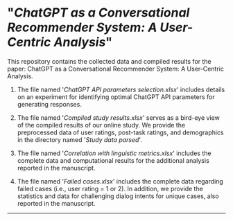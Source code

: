 # "_ChatGPT as a Conversational Recommender System: A User-Centric Analysis_"

This repository contains the collected data and compiled results for the paper: ChatGPT as a Conversational Recommender System: A User-Centric Analysis. 

1. The file named '_ChatGPT API parameters selection.xlsx_' includes details on an experiment for identifying optimal ChatGPT API parameters for generating responses. 

2. The file named '_Compiled study results.xlsx_' serves as a bird-eye view of the compiled results of our online study. We provide the preprocessed data of user ratings, post-task ratings, and demographics in the directory named '_Study data parsed_'.   

3. The file named '_Correlation with linguistic metrics.xlsx_' includes the complete data and computational results for the additional analysis reported in the manuscript.

4. The file named '_Failed cases.xlsx_' includes the complete data regarding failed cases (i.e., user rating = 1 or 2). In addition, we provide the statistics and data for challenging dialog intents for unique cases, also reported in the manuscript.


-----------------------------------------
